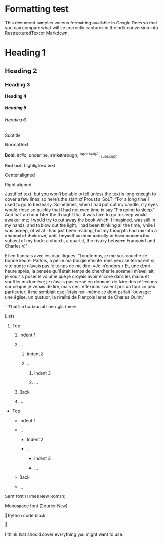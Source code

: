 # Formatting test

This document samples various formatting available in Google Docs so
that you can compare what will be correctly captured in the bulk
conversion into RestructuredText or Markdown.

# Heading 1

## Heading 2

### Heading 3

#### Heading 4

##### Heading 5

###### Heading 6

Subtitle

Normal text

**Bold**, *italic*, <u>underline</u>, <s>strikethrough</s>,
<sup>superscript</sup>, <sub>subscript</sub>

Red text, <span class="mark">highlighted text</span>

Center aligned

Right aligned

Justified text, but you won’t be able to tell unless the text is long
enough to cover a few lines, so here’s the start of Proust’s ISoLT: “For
a long time I used to go to bed early. Sometimes, when I had put out my
candle, my eyes would close so quickly that I had not even time to say
"I'm going to sleep." And half an hour later the thought that it was
time to go to sleep would awaken me; I would try to put away the book
which, I imagined, was still in my hands, and to blow out the light; I
had been thinking all the time, while I was asleep, of what I had just
been reading, but my thoughts had run into a channel of their own, until
I myself seemed actually to have become the subject of my book: a
church, a quartet, the rivalry between François I and Charles V.”

Et en français avec les diacritiques: “Longtemps, je me suis couché de
bonne heure. Parfois, à peine ma bougie éteinte, mes yeux se fermaient
si vite que je n’avais pas le temps de me dire: «Je m’endors.» Et, une
demi-heure après, la pensée qu’il était temps de chercher le sommeil
m’éveillait; je voulais poser le volume que je croyais avoir encore dans
les mains et souffler ma lumière; je n’avais pas cessé en dormant de
faire des réflexions sur ce que je venais de lire, mais ces réflexions
avaient pris un tour un peu particulier; il me semblait que j’étais
moi-même ce dont parlait l’ouvrage: une église, un quatuor, la rivalité
de François Ier et de Charles Quint.”

^ That’s a horizontal line right there

Lists

1.  Top

    1.  Indent 1

    2.  …

        1.  Indent 2

        2.  …

            1.  Indent 3

            2.  …

    3.  Back

    4.  …

- Top

  - Indent 1

  - …

    - Indent 2

    - …

      - Indent 3

      - …

  - Back

  - …

Serif font (Times New Roman)

Monospace font (Courier New)

Python code block



I think that should cover everything you might want to use.
